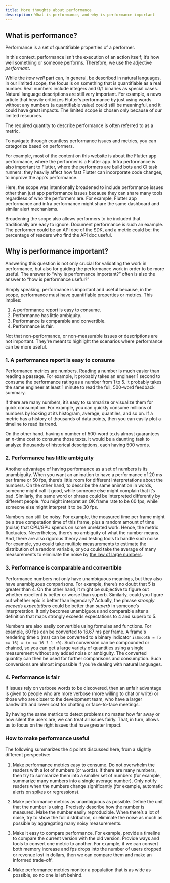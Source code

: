 ```yaml
---
title: More thoughts about performance
description: What is performance, and why is performance important
---
```


## What is performance?

Performance is a set of quantifiable properties of a performer.

In this context, performance isn't the execution of an action itself;
it’s how well something or someone performs. Therefore, we use the adjective
 _performant_.

While the _how well_ part can, in general, be described in natural languages,
in our limited scope, the focus is on something that is quantifiable as a real
number. Real numbers include integers and 0/1 binaries as special cases.
Natural language descriptions are still very important. For example, a news
article that heavily criticizes Flutter’s performance by just using words
without any numbers (a quantifiable value) could still be meaningful, and it
could have great impacts. The limited scope is chosen only because of our
limited resources.

The required quantity to describe performance is often referred to as a
metric.

To navigate through countless performance issues and metrics, you can categorize
based on performers.

For example, most of the content on this website is about the Flutter app
performance, where the performer is a Flutter app. Infra performance is also
important to Flutter, where the performers are build bots and CI task runners:
they heavily affect how fast Flutter can incorporate code changes, to improve
the app's performance.

Here, the scope was intentionally broadened to include performance issues other
than just app performance issues because they can share many tools regardless of
who the performers are. For example, Flutter app performance and infra
performance might share the same dashboard and similar alert mechanisms.

Broadening the scope also allows performers to be included that traditionally
are easy to ignore. Document performance is such an example. The performer
could be an API doc of the SDK, and a metric could be: the percentage of readers
who find the API doc useful.

## Why is performance important?

Answering this question is not only crucial for validating the work in
performance, but also for guiding the performance work in order to be more
useful. The answer to “why is performance important?” often is also the answer
to “how is performance useful?”

Simply speaking, performance is important and useful because, in the scope,
performance must have quantifiable properties or metrics. This implies:
1. A performance report is easy to consume.
2. Performance has little ambiguity.
3. Performance is comparable and convertible.
4. Performance is fair.

Not that non-performance, or non-measurable issues or descriptions are not
important. They're meant to highlight the scenarios where performance can be
more useful.

### 1. A performance report is easy to consume

Performance metrics are numbers. Reading a number is much easier than reading a
passage. For example, it probably takes an engineer 1 second to consume the
performance rating as a number from 1 to 5. It probably takes the same engineer
at least 1 minute to read the full, 500-word feedback summary.

If there are many numbers, it’s easy to summarize or visualize them for quick
consumption. For example, you can quickly consume millions of numbers by
looking at its histogram, average, quantiles, and so on. If a metric has a
history of thousands of data points, then you can easily plot a timeline to
read its trend.

On the other hand, having _n_ number of 500-word texts almost guarantees an
_n_-time cost to consume those texts. It would be a daunting task to analyze
thousands of historical descriptions, each having 500 words.

### 2. Performance has little ambiguity

Another advantage of having performance as a set of numbers is its unambiguity.
When you want an animation to have a performance of 20 ms per frame or
50 fps, there’s little room for different interpretations about the numbers. On
the other hand, to describe the same animation in words, someone might call it
good, while someone else might complain that it’s bad. Similarly, the same
word or phrase could be interpreted differently by different people. You might
interpret an OK frame rate to be 60 fps, while someone else might interpret it
to be 30 fps.

Numbers can still be noisy. For example, the measured time per frame might
be a true computation time of this frame, plus a random amount of time (noise)
that CPU/GPU spends on some unrelated work. Hence, the metric fluctuates.
Nevertheless, there’s no ambiguity of what the number means. And, there are
also rigorous theory and testing tools to handle such noise. For example, you
could take multiple measurements to estimate the distribution of a random
variable, or you could take the average of many measurements to eliminate the
noise by [the law of large numbers][1].

### 3. Performance is comparable and convertible

Performance numbers not only have unambiguous meanings, but they also have
unambiguous comparisons. For example, there’s no doubt that 5 is greater than 4.
On the other hand, it might be subjective to figure out whether excellent is
better or worse than superb. Similarly, could you figure out whether epic is
better than legendary? Actually, the phrase _strongly exceeds expectations_
could be better than _superb_ in someone’s interpretation. It only becomes
unambiguous and comparable after a definition that maps strongly exceeds
expectations to 4 and superb to 5.

Numbers are also easily convertible using formulas and functions. For example,
60 fps can be converted to 16.67 ms per frame. A frame's rendering
time _x_ (ms) can be converted to a binary indicator
`isSmooth = [x <= 16] = (x <= 16 ? 1 :0)`. Such conversion can be compounded or
chained, so you can get a large variety of quantities using a single
measurement without any added noise or ambiguity. The converted quantity can
then be used for further comparisons and consumption. Such conversions are
almost impossible if you're dealing with natural languages.

### 4. Performance is fair

If issues rely on verbose words to be discovered, then an unfair advantage is
given to people who are more verbose (more willing to chat or write) or those
who are closer to the development team, who have a larger bandwidth and lower
cost for chatting or face-to-face meetings.

By having the same metrics to detect problems no matter how far away or how
silent the users are, we can treat all issues fairly. That, in turn,
allows us to focus on the right issues that have greater impact.

### How to make performance useful

The following summarizes the 4 points discussed here, from a slightly different
perspective:
1. Make performance metrics easy to consume. Do not overwhelm the readers with a
   lot of numbers (or words). If there are many numbers, then try to summarize
   them into a smaller set of numbers (for example, summarize many numbers into
   a single average number). Only notify readers when the numbers change
   significantly (for example, automatic alerts on spikes or regressions).

2. Make performance metrics as unambiguous as possible. Define the unit that the
   number is using. Precisely describe how the number is measured. Make the
   number easily reproducible. When there’s a lot of noise, try to show the full
   distribution, or eliminate the noise as much as possible by aggregating many
   noisy measurements.

3. Make it easy to compare performance. For example, provide a timeline to
   compare the current version with the old version. Provide ways and tools to
   convert one metric to another. For example, if we can convert both memory
   increase and fps drops into the number of users dropped or revenue lost in
   dollars, then we can compare them and make an informed trade-off.

4. Make performance metrics monitor a population that is as wide as possible,
   so no one is left behind.

[1]: https://en.wikipedia.org/wiki/Law_of_large_numbers
